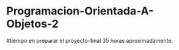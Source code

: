 # Programacion-Orientada-A-Objetos-2
#tiempo en preparar el proyecto-final 35 horas aproximadamente.
